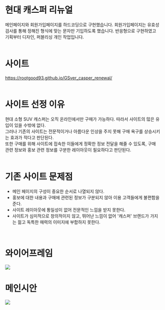 # 현대 캐스퍼 리뉴얼
메인페이지와 회원가입페이지를 하드코딩으로 구현했습니다. 회원가입페이지는 유효성 검사를 통해 정해진 형식에 맞는 문자만 기입하도록 했습니다.
반응형으로 구현하였고 기획부터 디자인, 퍼블리싱 개인 작업입니다.
<br/>
<br/>

# 사이트
<a href="https://rootgood93.github.io/GSver_casper_renewal/">https://rootgood93.github.io/GSver_casper_renewal/</a>
<br/>
<br/>

# 사이트 선정 이유
현대 소형 SUV 캐스퍼는 오직 온라인에서만 구매가 가능하다. 따라서 사이트의 많은 유입이 있을 수밖에 없다.
<br/>그러나 기존의 사이트는 전문적이거나 아름다운 인상을 주지 못해 구매 욕구를 상승시키는 효과가 적다고 판단된다.
<br/>또한 구매를 위해 사이트에 접속한 이들에게 정확한 정보 전달을 해줄 수 있도록, 구매 관련 정보와 홍보 관련 정보를 구분한 레이아웃이 필요하다고 판단된다.
<br/>
<br/>

# 기존 사이트 문제점
- 메인 페이지의 구성이 중요한 순서로 나열되지 않다.
- 홍보에 대한 내용과 구매에 관련된 정보가 구분되지 않아 이용 고객들에게 불편함을 준다.
- 사이트 레이아웃에 통일성이 없어 전문적인 느낌을 받지 못한다. 
- 사이트가 심미적으로 창의적이지 않고, 뛰어난 느낌이 없어 '캐스퍼' 브랜드가 가지는 젊고 독특한 매력의 이미지에 부합하지 못한다. 
<br/>

# 와이어프레임
<img src="https://user-images.githubusercontent.com/108649544/188544521-4ba726e4-2a2f-4de9-a69c-a2e863dfdf09.jpg"/>
<br/>

# 메인시안
<img src="https://user-images.githubusercontent.com/108649544/188544657-69c8b2dc-a12d-49e2-b21c-12fb08a4db95.jpg"/>
